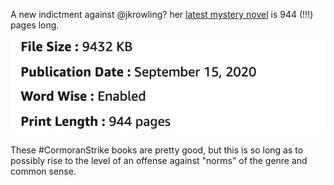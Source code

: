 A new indictment against @jkrowling? her [latest mystery novel](https://www.amazon.com/Troubled-Blood-Cormoran-Strike-Novel-ebook/dp/B084X5WVX9/ref=sr_1_1?dchild=1&keywords=troubled+blood&link_code=qs&qid=1599338300&sr=8-1&tag=wwwcanoniccom-20) is 944 (!!!) pages long.


![](2020-09-05-16-53-52.png)

These #CormoranStrike books are pretty good, but this is so long as to possibly rise to the level of an offense against "norms" of the genre and common sense.

